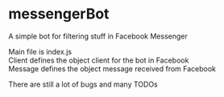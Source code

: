 # messengerBot

A simple bot for filtering stuff in Facebook Messenger


Main file is index.js <br>
Client defines the object client for the bot in Facebook <br>
Message defines the object message received from Facebook <br>

There are still a lot of bugs and many TODOs
